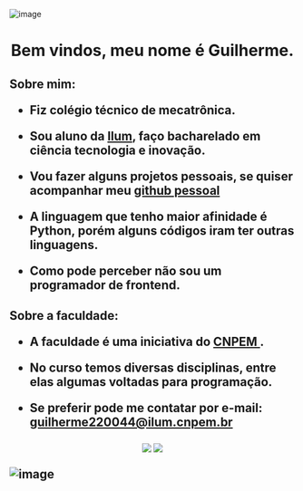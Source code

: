 ![image](https://user-images.githubusercontent.com/107007032/194927169-d9fed2a7-6473-488c-802e-9412ed776b1a.png)

<h1> <p align=center> Bem vindos, meu nome é Guilherme. </p>

<h2> Sobre mim:

+ Fiz colégio técnico de mecatrônica.

+ Sou aluno da <a href="https://ilum.cnpem.br"> Ilum</a>, faço bacharelado em ciência tecnologia e inovação.

+ Vou fazer alguns projetos pessoais, se quiser acompanhar meu <a href="https://github.com/guidariani"> github pessoal </a>

+ A linguagem que tenho maior afinidade é Python, porém alguns códigos iram ter outras linguagens.

+ Como pode perceber não sou um programador de frontend.

<h2> Sobre a faculdade:

+ A faculdade é uma iniciativa do <a href = "https://cnpem.br"> CNPEM </a>.

+ No curso temos diversas disciplinas, entre elas algumas voltadas para programação.

+ Se preferir pode me contatar por e-mail: guilherme220044@ilum.cnpem.br

<div>
<p align=center>
  <a href="https://instagram.com/guidariani" target="_blank"><img src="https://img.shields.io/badge/-Instagram-%23E4405F?style=for-the-badge&logo=instagram&logoColor=white" target="_blank"></a>
 <a href="https://www.linkedin.com/in/guilherme-dariani/" target="_blank"><img src="https://img.shields.io/badge/-LinkedIn-%230077B5?style=for-the-badge&logo=linkedin&logoColor=white" target="_blank"></a> 
</p>

![image](https://user-images.githubusercontent.com/107007032/194929548-544534ff-b4a2-4deb-be40-933d1f012620.png)
